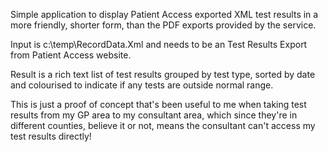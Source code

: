 Simple application to display Patient Access exported XML test results in a more friendly, shorter form, than the PDF exports provided by the service.

Input is c:\temp\RecordData.Xml and needs to be an Test Results Export from Patient Access website.

Result is a rich text list of test results grouped by test type, sorted by date and colourised to indicate if any tests are outside normal range.

This is just a proof of concept that's been useful to me when taking test results from my GP area to my consultant area, which since they're in different counties, believe it or not, means the consultant can't access my test results directly! 
